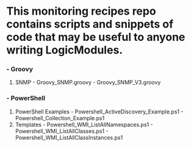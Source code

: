 # This monitoring recipes repo contains scripts and snippets of code that may be useful to anyone writing LogicModules.

### - Groovy
  1. SNMP
    - Groovy_SNMP.groovy
    - Groovy_SNMP_V3.groovy

### - PowerShell
  1. PowerShell Examples
    - Powershell_ActiveDiscovery_Example.ps1
    - Powershell_Collection_Example.ps1
  2. Templates
    - Powershell_WMI_ListAllNamespaces.ps1
    - Powershell_WMI_ListAllClasses.ps1
    - Powershell_WMI_ListAllClassInstances.ps1
